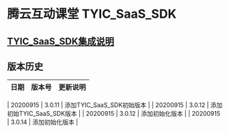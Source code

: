 # 腾云互动课堂 TYIC_SaaS_SDK 

## [TYIC_SaaS_SDK集成说明](TYIC_SaaS_SDK使用说明.md)

## 版本历史

| 日期 | 版本号 |  更新说明 |
|:---------:|:--------:|:-------- |

| 20200915 | 3.0.11 | 添加TYIC_SaaS_SDK初始版本 |
| 20200915 | 3.0.12 | 添加初始TYIC_SaaS_SDK版本 |
| 20200915 | 3.0.12 | 添加初始化版本 |
| 20200915 | 3.0.14 | 添加初始化版本 |
